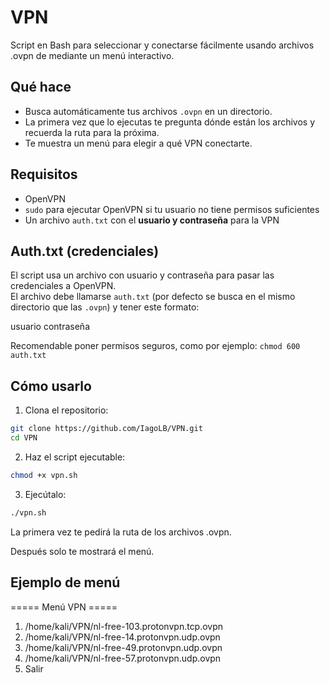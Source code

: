 # VPN
Script en Bash para seleccionar y conectarse fácilmente usando archivos .ovpn de mediante un menú interactivo.

## Qué hace

- Busca automáticamente tus archivos `.ovpn` en un directorio.  
- La primera vez que lo ejecutas te pregunta dónde están los archivos y recuerda la ruta para la próxima.  
- Te muestra un menú para elegir a qué VPN conectarte.  

## Requisitos

- OpenVPN  
- `sudo` para ejecutar OpenVPN si tu usuario no tiene permisos suficientes
- Un archivo `auth.txt` con el **usuario y contraseña** para la VPN

## Auth.txt (credenciales)

El script usa un archivo con usuario y contraseña para pasar las credenciales a OpenVPN.  
El archivo debe llamarse `auth.txt` (por defecto se busca en el mismo directorio que las `.ovpn`) y tener este formato:

usuario
contraseña

Recomendable poner permisos seguros, como por ejemplo: `chmod 600 auth.txt`

## Cómo usarlo

1. Clona el repositorio:  
```bash
git clone https://github.com/IagoLB/VPN.git
cd VPN
```

2. Haz el script ejecutable:
```bash
chmod +x vpn.sh
```
3. Ejecútalo:
```bash
./vpn.sh
```

La primera vez te pedirá la ruta de los archivos .ovpn.

Después solo te mostrará el menú.

## Ejemplo de menú

===== Menú VPN =====
1) /home/kali/VPN/nl-free-103.protonvpn.tcp.ovpn  
2) /home/kali/VPN/nl-free-14.protonvpn.udp.ovpn  
3) /home/kali/VPN/nl-free-49.protonvpn.udp.ovpn
4) /home/kali/VPN/nl-free-57.protonvpn.udp.ovpn
5) Salir
